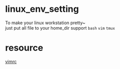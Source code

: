 # linux_env_setting
To make your linux workstation pretty~<br>
just put all file to your home_dir
support `bash` `vim` `tmux`


# resource 
  [vimrc](http://wiki.csie.ncku.edu.tw/vim/vimrc)
